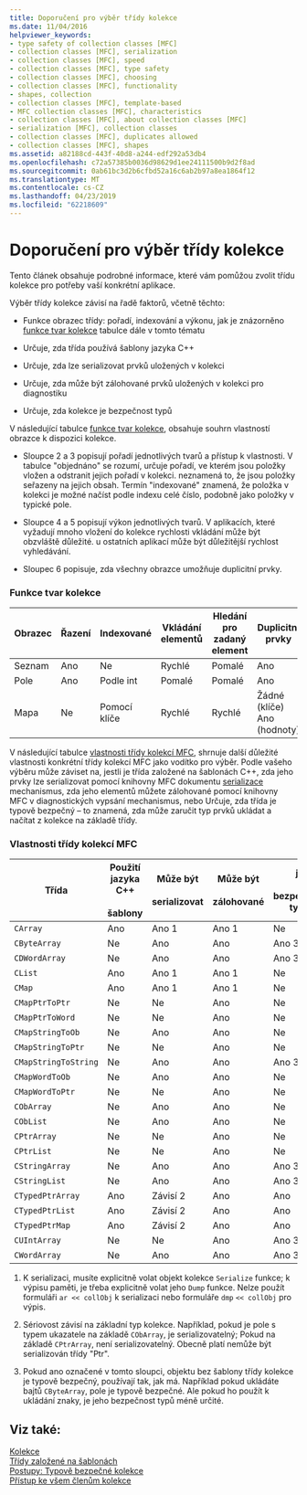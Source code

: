 ```yaml
---
title: Doporučení pro výběr třídy kolekce
ms.date: 11/04/2016
helpviewer_keywords:
- type safety of collection classes [MFC]
- collection classes [MFC], serialization
- collection classes [MFC], speed
- collection classes [MFC], type safety
- collection classes [MFC], choosing
- collection classes [MFC], functionality
- shapes, collection
- collection classes [MFC], template-based
- MFC collection classes [MFC], characteristics
- collection classes [MFC], about collection classes [MFC]
- serialization [MFC], collection classes
- collection classes [MFC], duplicates allowed
- collection classes [MFC], shapes
ms.assetid: a82188cd-443f-40d8-a244-edf292a53db4
ms.openlocfilehash: c72a57385b0036d98629d1ee24111500b9d2f8ad
ms.sourcegitcommit: 0ab61bc3d2b6cfbd52a16c6ab2b97a8ea1864f12
ms.translationtype: MT
ms.contentlocale: cs-CZ
ms.lasthandoff: 04/23/2019
ms.locfileid: "62218609"
---
```

# <a name="recommendations-for-choosing-a-collection-class"></a>Doporučení pro výběr třídy kolekce

Tento článek obsahuje podrobné informace, které vám pomůžou zvolit třídu kolekce pro potřeby vaší konkrétní aplikace.

Výběr třídy kolekce závisí na řadě faktorů, včetně těchto:

- Funkce obrazec třídy: pořadí, indexování a výkonu, jak je znázorněno [funkce tvar kolekce](#_core_collection_shape_features) tabulce dále v tomto tématu

- Určuje, zda třída používá šablony jazyka C++

- Určuje, zda lze serializovat prvků uložených v kolekci

- Určuje, zda může být zálohované prvků uložených v kolekci pro diagnostiku

- Určuje, zda kolekce je bezpečnost typů

V následující tabulce [funkce tvar kolekce](#_core_collection_shape_features), obsahuje souhrn vlastností obrazce k dispozici kolekce.

- Sloupce 2 a 3 popisují pořadí jednotlivých tvarů a přístup k vlastnosti. V tabulce "objednáno" se rozumí, určuje pořadí, ve kterém jsou položky vložen a odstranit jejich pořadí v kolekci. neznamená to, že jsou položky seřazeny na jejich obsah. Termín "indexované" znamená, že položka v kolekci je možné načíst podle indexu celé číslo, podobně jako položky v typické pole.

- Sloupce 4 a 5 popisují výkon jednotlivých tvarů. V aplikacích, které vyžadují mnoho vložení do kolekce rychlosti vkládání může být obzvláště důležité. u ostatních aplikací může být důležitější rychlost vyhledávání.

- Sloupec 6 popisuje, zda všechny obrazce umožňuje duplicitní prvky.

### <a name="_core_collection_shape_features"></a>  Funkce tvar kolekce

|Obrazec|Řazení|Indexované|Vkládání elementů|Hledání pro zadaný element|Duplicitní prvky|
|-----------|--------------|--------------|-----------------------|----------------------------------|-------------------------|
|Seznam|Ano|Ne|Rychlé|Pomalé|Ano|
|Pole|Ano|Podle int|Pomalé|Pomalé|Ano|
|Mapa|Ne|Pomocí klíče|Rychlé|Rychlé|Žádné (klíče) Ano (hodnoty)|

V následující tabulce [vlastnosti třídy kolekcí MFC](#_core_characteristics_of_mfc_collection_classes), shrnuje další důležité vlastnosti konkrétní třídy kolekcí MFC jako vodítko pro výběr. Podle vašeho výběru může záviset na, jestli je třída založené na šablonách C++, zda jeho prvky lze serializovat pomocí knihovny MFC dokumentu [serializace](../mfc/serialization-in-mfc.md) mechanismus, zda jeho elementů můžete zálohované pomocí knihovny MFC v diagnostických vypsání mechanismus, nebo Určuje, zda třída je typově bezpečný – to znamená, zda může zaručit typ prvků ukládat a načítat z kolekce na základě třídy.

### <a name="_core_characteristics_of_mfc_collection_classes"></a>  Vlastnosti třídy kolekcí MFC

|Třída|Použití jazyka C++<br /><br /> šablony|Může být<br /><br /> serializovat|Může být<br /><br /> zálohované|je<br /><br /> bezpečnost typů|
|-----------|------------------------------|---------------------------|-----------------------|-----------------------|
|`CArray`|Ano|Ano 1|Ano 1|Ne|
|`CByteArray`|Ne|Ano|Ano|Ano 3|
|`CDWordArray`|Ne|Ano|Ano|Ano 3|
|`CList`|Ano|Ano 1|Ano 1|Ne|
|`CMap`|Ano|Ano 1|Ano 1|Ne|
|`CMapPtrToPtr`|Ne|Ne|Ano|Ne|
|`CMapPtrToWord`|Ne|Ne|Ano|Ne|
|`CMapStringToOb`|Ne|Ano|Ano|Ne|
|`CMapStringToPtr`|Ne|Ne|Ano|Ne|
|`CMapStringToString`|Ne|Ano|Ano|Ano 3|
|`CMapWordToOb`|Ne|Ano|Ano|Ne|
|`CMapWordToPtr`|Ne|Ne|Ano|Ne|
|`CObArray`|Ne|Ano|Ano|Ne|
|`CObList`|Ne|Ano|Ano|Ne|
|`CPtrArray`|Ne|Ne|Ano|Ne|
|`CPtrList`|Ne|Ne|Ano|Ne|
|`CStringArray`|Ne|Ano|Ano|Ano 3|
|`CStringList`|Ne|Ano|Ano|Ano 3|
|`CTypedPtrArray`|Ano|Závisí 2|Ano|Ano|
|`CTypedPtrList`|Ano|Závisí 2|Ano|Ano|
|`CTypedPtrMap`|Ano|Závisí 2|Ano|Ano|
|`CUIntArray`|Ne|Ne|Ano|Ano 3|
|`CWordArray`|Ne|Ano|Ano|Ano 3|

1. K serializaci, musíte explicitně volat objekt kolekce `Serialize` funkce; k výpisu paměti, je třeba explicitně volat jeho `Dump` funkce. Nelze použít formuláři `ar << collObj` k serializaci nebo formuláře `dmp` `<< collObj` pro výpis.

2. Sériovost závisí na základní typ kolekce. Například, pokud je pole s typem ukazatele na základě `CObArray`, je serializovatelný; Pokud na základě `CPtrArray`, není serializovatelný. Obecně platí nemůže být serializován třídy "Ptr".

3. Pokud ano označené v tomto sloupci, objektu bez šablony třídy kolekce je typově bezpečný, používají tak, jak má. Například pokud ukládáte bajtů `CByteArray`, pole je typově bezpečné. Ale pokud ho použít k ukládání znaky, je jeho bezpečnost typů méně určité.

## <a name="see-also"></a>Viz také:

[Kolekce](../mfc/collections.md)<br/>
[Třídy založené na šablonách](../mfc/template-based-classes.md)<br/>
[Postupy: Typově bezpečné kolekce](../mfc/how-to-make-a-type-safe-collection.md)<br/>
[Přístup ke všem členům kolekce](../mfc/accessing-all-members-of-a-collection.md)
